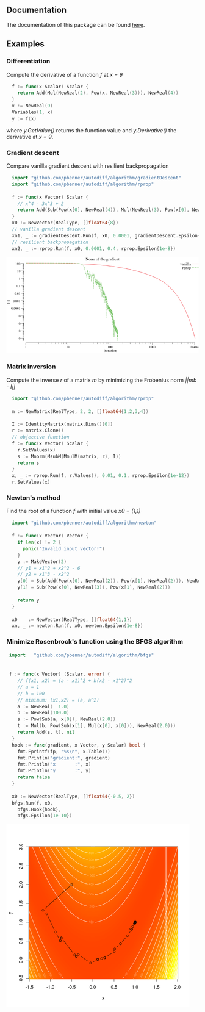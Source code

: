 ## Documentation

The documentation of this package can be found [here](https://godoc.org/github.com/pbenner/autodiff).

## Examples

### Differentiation

Compute the derivative of a function *f* at *x = 9*

```go
  f := func(x Scalar) Scalar {
    return Add(Mul(NewReal(2), Pow(x, NewReal(3))), NewReal(4))
  }
  x := NewReal(9)
  Variables(1, x)
  y := f(x)
```
where *y.GetValue()* returns the function value and *y.Derivative()* the derivative at *x = 9*.

### Gradient descent

Compare vanilla gradient descent with resilient backpropagation
```go
  import "github.com/pbenner/autodiff/algorithm/gradientDescent"
  import "github.com/pbenner/autodiff/algorithm/rprop"

  f := func(x Vector) Scalar {
    // x^4 - 3x^3 + 2
    return Add(Sub(Pow(x[0], NewReal(4)), Mul(NewReal(3), Pow(x[0], NewReal(3)))), NewReal(2))
  }
  x0 := NewVector(RealType, []float64{8})
  // vanilla gradient descent
  xn1, _ := gradientDescent.Run(f, x0, 0.0001, gradientDescent.Epsilon{1e-8})
  // resilient backpropagation
  xn2, _ := rprop.Run(f, x0, 0.0001, 0.4, rprop.Epsilon{1e-8})
```
![Gradient descent](demo/example1/example1.png)


### Matrix inversion

Compute the inverse *r* of a matrix *m* by minimizing the Frobenius norm *||mb - I||*
```go
  import "github.com/pbenner/autodiff/algorithm/rprop"

  m := NewMatrix(RealType, 2, 2, []float64{1,2,3,4})

  I := IdentityMatrix(matrix.Dims()[0])
  r := matrix.Clone()
  // objective function
  f := func(x Vector) Scalar {
    r.SetValues(x)
    s := Mnorm(MsubM(MmulM(matrix, r), I))
    return s
  }
  x, _ := rprop.Run(f, r.Values(), 0.01, 0.1, rprop.Epsilon{1e-12})
  r.SetValues(x)
```

### Newton's method

Find the root of a function *f* with initial value *x0 = (1,1)*

```go
  import "github.com/pbenner/autodiff/algorithm/newton"

  f := func(x Vector) Vector {
    if len(x) != 2 {
      panic("Invalid input vector!")
    }
    y := MakeVector(2)
    // y1 = x1^2 + x2^2 - 6
    // y2 = x1^3 - x2^2
    y[0] = Sub(Add(Pow(x[0], NewReal(2)), Pow(x[1], NewReal(2))), NewReal(6))
    y[1] = Sub(Pow(x[0], NewReal(3)), Pow(x[1], NewReal(2)))

    return y
  }

  x0    := NewVector(RealType, []float64{1,1})
  xn, _ := newton.Run(f, x0, newton.Epsilon{1e-8})
```

### Minimize Rosenbrock's function using the BFGS algorithm

```go
 import   "github.com/pbenner/autodiff/algorithm/bfgs"


 f := func(x Vector) (Scalar, error) {
    // f(x1, x2) = (a - x1)^2 + b(x2 - x1^2)^2
    // a = 1
    // b = 100
    // minimum: (x1,x2) = (a, a^2)
    a := NewReal(  1.0)
    b := NewReal(100.0)
    s := Pow(Sub(a, x[0]), NewReal(2.0))
    t := Mul(b, Pow(Sub(x[1], Mul(x[0], x[0])), NewReal(2.0)))
    return Add(s, t), nil
  }
  hook := func(gradient, x Vector, y Scalar) bool {
    fmt.Fprintf(fp, "%s\n", x.Table())
    fmt.Println("gradient:", gradient)
    fmt.Println("x       :", x)
    fmt.Println("y       :", y)
    return false
  }

  x0 := NewVector(RealType, []float64{-0.5, 2})
  bfgs.Run(f, x0,
    bfgs.Hook{hook},
    bfgs.Epsilon{1e-10})
```
![Gradient descent](demo/rosenbrock/rosenbrock.png)
